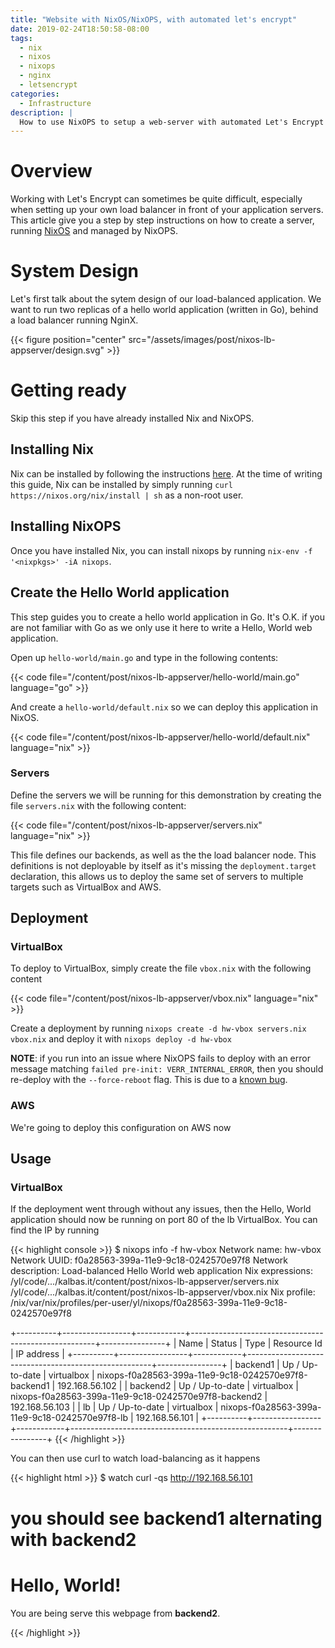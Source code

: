```yaml
---
title: "Website with NixOS/NixOPS, with automated let's encrypt"
date: 2019-02-24T18:50:58-08:00
tags:
  - nix
  - nixos
  - nixops
  - nginx
  - letsencrypt
categories:
  - Infrastructure
description: |
  How to use NixOPS to setup a web-server with automated Let's Encrypt
---
```


# Overview

Working with Let's Encrypt can sometimes be quite difficult, especially
when setting up your own load balancer in front of your application
servers. This article give you a step by step instructions on how to
create a server, running [NixOS](https://nixos.org) and managed by
NixOPS.

# System Design

Let's first talk about the sytem design of our load-balanced
application. We want to run two replicas of a hello world application
(written in Go), behind a load balancer running NginX.

{{< figure position="center" src="/assets/images/post/nixos-lb-appserver/design.svg" >}}

# Getting ready

Skip this step if you have already installed Nix and NixOPS.

## Installing Nix

Nix can be installed by following the instructions
[here](https://nixos.org/nix/download.html). At the time of writing this
guide, Nix can be installed by simply running `curl
https://nixos.org/nix/install | sh` as a non-root user.

## Installing NixOPS

Once you have installed Nix, you can install nixops by running `nix-env
-f '<nixpkgs>' -iA nixops`.

## Create the Hello World application

This step guides you to create a hello world application in Go. It's
O.K. if you are not familiar with Go as we only use it here to write a
Hello, World web application.

Open up `hello-world/main.go` and type in the following contents:

{{< code file="/content/post/nixos-lb-appserver/hello-world/main.go" language="go" >}}

And create a `hello-world/default.nix` so we can deploy this application in NixOS.

{{< code file="/content/post/nixos-lb-appserver/hello-world/default.nix" language="nix" >}}

### Servers

Define the servers we will be running for this demonstration by creating
the file `servers.nix` with the following content:

{{< code file="/content/post/nixos-lb-appserver/servers.nix" language="nix" >}}

This file defines our backends, as well as the the load balancer node.
This definitions is not deployable by itself as it's missing the
`deployment.target` declaration, this allows us to deploy the same set
of servers to multiple targets such as VirtualBox and AWS.

## Deployment

### VirtualBox

To deploy to VirtualBox, simply create the file `vbox.nix` with the
following content

{{< code file="/content/post/nixos-lb-appserver/vbox.nix" language="nix" >}}

Create a deployment by running `nixops create -d hw-vbox
servers.nix vbox.nix` and deploy it with `nixops deploy -d hw-vbox`

**NOTE**: if you run into an issue where NixOPS fails to deploy with an
error message matching `failed pre-init: VERR_INTERNAL_ERROR`, then you
should re-deploy with the `--force-reboot` flag. This is due to a [known
bug](https://github.com/NixOS/nixops/issues/908).

### AWS

We're going to deploy this configuration on AWS now

## Usage

### VirtualBox

If the deployment went through without any issues, then the Hello, World
application should now be running on port 80 of the lb VirtualBox. You
can find the IP by running

{{< highlight console >}}
$ nixops info -f hw-vbox
Network name: hw-vbox
Network UUID: f0a28563-399a-11e9-9c18-0242570e97f8
Network description: Load-balanced Hello World web application
Nix expressions: /yl/code/.../kalbas.it/content/post/nixos-lb-appserver/servers.nix /yl/code/.../kalbas.it/content/post/nixos-lb-appserver/vbox.nix
Nix profile: /nix/var/nix/profiles/per-user/yl/nixops/f0a28563-399a-11e9-9c18-0242570e97f8

+----------+-----------------+------------+------------------------------------------------------+----------------+
| Name     |      Status     | Type       | Resource Id                                          | IP address     |
+----------+-----------------+------------+------------------------------------------------------+----------------+
| backend1 | Up / Up-to-date | virtualbox | nixops-f0a28563-399a-11e9-9c18-0242570e97f8-backend1 | 192.168.56.102 |
| backend2 | Up / Up-to-date | virtualbox | nixops-f0a28563-399a-11e9-9c18-0242570e97f8-backend2 | 192.168.56.103 |
| lb       | Up / Up-to-date | virtualbox | nixops-f0a28563-399a-11e9-9c18-0242570e97f8-lb       | 192.168.56.101 |
+----------+-----------------+------------+------------------------------------------------------+----------------+
{{< /highlight >}}

You can then use curl to watch load-balancing as it happens

{{< highlight html >}}
$ watch curl -qs http://192.168.56.101
# you should see backend1 alternating with backend2
<!DOCTYPE html>
<html>
        <head>
                <title>Load-balanced application</title>
        </head>
        <body>
                <h1>Hello, World!</h1>
                <p>You are being serve this webpage from <strong>backend2</strong>.</p>
        </body>
</html>
{{< /highlight >}}
